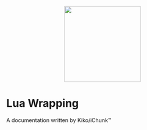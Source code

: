 
<p align="center">
  <img style="width: 200px; height: 200px;" src="https://i.imgur.com/w7zqP3M.png" />
  <h1>Lua Wrapping</h1>
  <p>A documentation written by Kiko/iChunk™</p>
</p>
